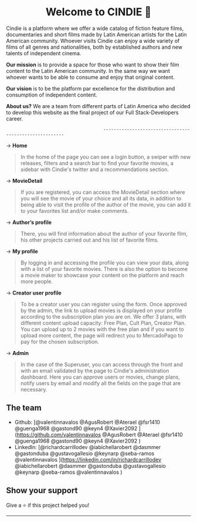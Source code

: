 <h1 align="center">Welcome to CINDIE 👋</h1>
<p>
Cindie is a platform where we offer a wide catalog of fiction feature films, documentaries and short films made by Latin American artists for the Latin American community. Whoever visits Cindie can enjoy a wide variety of films of all genres and nationalities, both by established authors and new talents of independent cinema.
</p>

**Our mission** is to provide a space for those who want to show their film content to the Latin American community. In the same way we want whoever wants to be able to consume and enjoy that original content.

**Our vision** is to be the platform par excellence for the distribution and consumption of independent content.

**About us?** We are a team from different parts of Latin America who decided to develop this website as the final project of our Full Stack-Developers career.

                                         -------------------------------------------------------

-> **Home**
> In the home of the page you can see a login button, a swiper with new releases, filters and a search bar to find your favorite movies, a sidebar with Cindie's twitter and a recommendations section.

-> **MovieDetail**
> If you are registered, you can access the MovieDetail section where you will see the movie of your choice and all its data, in addition to being able to visit the profile of the author of the movie, you can add it to your favorites list and/or make comments.

-> **Author’s profile**
> There, you will find information about the author of your favorite film, his other projects carried out and his list of favorite films.

-> **My profile**
> By logging in and accessing the profile you can view your data, along with a list of your favorite movies. There is also the option to become a movie maker to showcase your content on the platform and reach more people.

-> **Creator user profile**
> To be a creator user you can register using the form. Once approved by the admin, the link to upload movies is displayed on your profile according to the subscription plan you are on.
> We offer 3 plans, with different content upload capacity: Free Plan, Cult Plan, Creator Plan. You can upload up to 2 movies with the free plan and if you want to upload more content, the page will redirect you to MercadoPago to pay for the chosen subscription.

-> **Admin**
> In the case of the Superuser, you can access through the front and with an email validated by the page to Cindie's administration dashboard. Here you can approve users or movies, change plans, notify users by email and modify all the fields on the page that are necessary.


## The team

* Github: [@valentinnavalos @AgusRobert @Aterael @fsr1410 @guenga1968 @gastond90 @keyn4 @Xavier2092 ](https://github.com/valentinnavalos @AgusRobert @Aterael @fsr1410 @guenga1968 @gastond90 @keyn4 @Xavier2092 )
* LinkedIn: [@richardcarrillodev @iabichellarobert @dasmmer @gastonduba @gustavogallesio @keynarp @seba-ramos @valentinnavalos ](https://linkedin.com/in/richardcarrillodev @iabichellarobert @dasmmer @gastonduba @gustavogallesio @keynarp @seba-ramos @valentinnavalos )

## Show your support

Give a ⭐️ if this project helped you!

***
